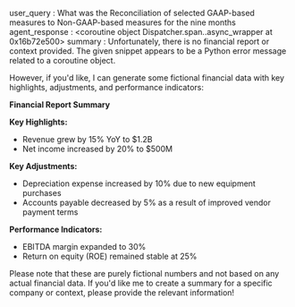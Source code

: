 user_query : What was the Reconciliation of selected GAAP-based measures to Non-GAAP-based measures for the nine months
agent_response : <coroutine object Dispatcher.span.<locals>.async_wrapper at 0x16b72e500>
summary : Unfortunately, there is no financial report or context provided. The given snippet appears to be a Python error message related to a coroutine object.

However, if you'd like, I can generate some fictional financial data with key highlights, adjustments, and performance indicators:

**Financial Report Summary**

**Key Highlights:**

* Revenue grew by 15% YoY to $1.2B
* Net income increased by 20% to $500M

**Key Adjustments:**

* Depreciation expense increased by 10% due to new equipment purchases
* Accounts payable decreased by 5% as a result of improved vendor payment terms

**Performance Indicators:**

* EBITDA margin expanded to 30%
* Return on equity (ROE) remained stable at 25%

Please note that these are purely fictional numbers and not based on any actual financial data. If you'd like me to create a summary for a specific company or context, please provide the relevant information!
